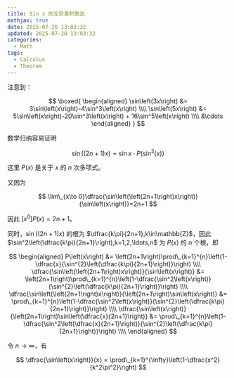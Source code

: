 ```yaml
---
title: Sin x 的无穷乘积表达
mathjax: true
date: 2025-07-20 13:03:32
updated: 2025-07-20 13:03:32
categories:
  - Math
tags:
  - Calculus
  - Theorem
---
```


注意到：

$$
\boxed{
  \begin{aligned}
    \sin\left(3x\right) &= 3\sin\left(x\right)-4\sin^3\left(x\right) \\\\
    \sin\left(5x\right) &= 5\sin\left(x\right)-20\sin^3\left(x\right) + 16\sin^5\left(x\right) \\\\
    &\cdots
  \end{aligned}
}
$$

数学归纳容易证明

$$
\sin\left(\left(2n+1\right)x\right)=\sin x\cdot P\left(\sin^2\left(x\right)\right)
$$

这里 $P\left(x\right)$ 是关于 $x$ 的 $n$ 次多项式。

又因为

$$
\lim\_{x\to 0}\dfrac{\sin\left(\left(2n+1\right)x\right)}{\sin\left(x\right)}=2n+1
$$

因此 $[x^0]P\left(x\right)=2n+1$。

同时，$\sin\left(\left(2n+1\right)x\right)$ 的根为 $\dfrac{k\pi}{2n+1},k\in\mathbb{Z}$，因此 $\sin^2\left(\dfrac{k\pi}{2n+1}\right),k=1,2,\ldots,n$ 为 $P\left(x\right)$ 的 $n$ 个根，即

$$
\begin{aligned}
  P\left(x\right) &= \left(2n+1\right)\prod\_{k=1}^{n}\left(1-\dfrac{x}{\sin^{2}\left(\dfrac{k\pi}{2n+1}\right)}\right) \\\\
  \dfrac{\sin\left(\left(2n+1\right)x\right)}{\sin\left(x\right)} &= \left(2n+1\right)\prod\_{k=1}^{n}\left(1-\dfrac{\sin^2\left(x\right)}{\sin^{2}\left(\dfrac{k\pi}{2n+1}\right)}\right) \\\\
  \dfrac{\sin\left(\left(2n+1\right)x\right)}{\left(2n+1\right)\sin\left(x\right)} &= \prod\_{k=1}^{n}\left(1-\dfrac{\sin^2\left(x\right)}{\sin^{2}\left(\dfrac{k\pi}{2n+1}\right)}\right) \\\\
  \dfrac{\sin\left(x\right)}{\left(2n+1\right)\sin\left(\dfrac{x}{2n+1}\right)} &= \prod\_{k=1}^{n}\left(1-\dfrac{\sin^2\left(\dfrac{x}{2n+1}\right)}{\sin^{2}\left(\dfrac{k\pi}{2n+1}\right)}\right) \\\\
\end{aligned}
$$

令 $n\to\infty$，有

$$
\dfrac{\sin\left(x\right)}{x} = \prod\_{k=1}^{\infty}\left(1-\dfrac{x^2}{k^2\pi^2}\right)
$$